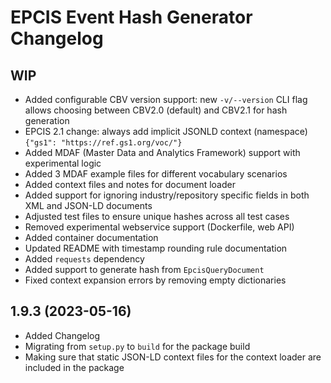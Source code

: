 # EPCIS Event Hash Generator Changelog

## WIP

- Added configurable CBV version support: new `-v/--version` CLI flag allows choosing between CBV2.0 (default) and CBV2.1 for hash generation
- EPCIS 2.1 change: always add implicit JSONLD context (namespace) `{"gs1": "https://ref.gs1.org/voc/"}`
- Added MDAF (Master Data and Analytics Framework) support with experimental logic
- Added 3 MDAF example files for different vocabulary scenarios
- Added context files and notes for document loader
- Added support for ignoring industry/repository specific fields in both XML and JSON-LD documents
- Adjusted test files to ensure unique hashes across all test cases
- Removed experimental webservice support (Dockerfile, web API)
- Added container documentation
- Updated README with timestamp rounding rule documentation
- Added `requests` dependency
- Added support to generate hash from `EpcisQueryDocument`
- Fixed context expansion errors by removing empty dictionaries

## 1.9.3 (2023-05-16)

- Added Changelog
- Migrating from `setup.py` to `build` for the package build
- Making sure that static JSON-LD context files for the context loader are included in the package
